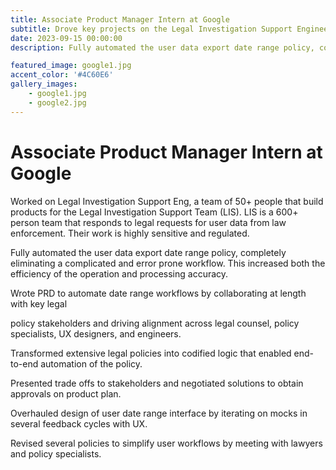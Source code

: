 ```yaml
---
title: Associate Product Manager Intern at Google
subtitle: Drove key projects on the Legal Investigation Support Engineering Team at Google. They build product to respond to legal requests for user data from law enforcement.
date: 2023-09-15 00:00:00
description: Fully automated the user data export date range policy, completely eliminating a complicated and error prone workflow. This increased both the efficiency of the operation and processing accuracy.

featured_image: google1.jpg
accent_color: '#4C60E6'
gallery_images:
    - google1.jpg
    - google2.jpg
---
```

# Associate Product Manager Intern at Google
Worked on Legal Investigation Support Eng, a team of 50+ people that build products for the Legal Investigation Support Team (LIS). LIS is a 600+ person team that responds to legal requests for user data from law enforcement. Their work is highly sensitive and regulated.

Fully automated the user data export date range policy, completely eliminating a complicated and error prone workflow. This increased both the efficiency of the operation and processing accuracy.

Wrote PRD to automate date range workflows by collaborating at length with key legal 

policy stakeholders and driving alignment across legal counsel, policy specialists, UX designers, and engineers.

Transformed extensive legal policies into codified logic that enabled end-to-end automation of the policy.

Presented trade offs to stakeholders and negotiated solutions to obtain approvals on product plan.

Overhauled design of user date range interface by iterating on mocks in several feedback cycles with UX.

Revised several policies to simplify user workflows by meeting with lawyers and policy specialists.


